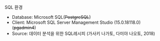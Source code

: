 SQL 환경

- Database: Microsoft SQL(~~PostgreSQL~~)
- Client: Microsoft SQL Server Management Studio (15.0.18118.0) (~~pgadmin4~~)
- Source: 데이터 분석을 위한 SQL레시피 (가사키 나가토, 다미야 나오토, 2018)
